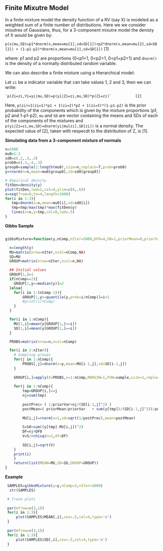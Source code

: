 
## Finite Mixutre Model

In a finite mixture model the density function of a RV (say X) is modeled as a weighted sum of a finite number of distributions. Here we we consider mixutres of Gaussians, thus, for a 3-component mixutre model the denisty of X would be given by:


  `p(x|mu,SD)=p1*dnorm(x,mean=mu[1],sd=SD[1])+p2*dnorm(x,mean=mu[2],sd=SD[2]) + (1-p1-p2)*dnorm(x,mean=mu[1],sd=SD[1])`  [1]
     
where: p1 and p2 are proportions (0<p1<1, 0<p2<1, 0<p1+p2<1) and `dnorm()` is the density of a normally distributed random variable.

We can also describe a finite mixture using a Hierarchical model:

Let `zi` be a indicator variable that can take values 1, 2 and 3, then we can write:


	`p(Zi=zi,Yi=yi|mu,SD)=p(yi|Zi=zi,mu,SD)*p(Zi=zi)`			[2]
	
Here, `p(zi)=1(zi=1)*p1 + 1(zi=2)*p2 + 1(zi=3)*(1-p1-p2)` is the prior probability of the components which is given by the mixture proportions (p1, p2 and 1-p1-p2), `mu` and `SD` are vector containing the means and SDs of each of the components of the mixtures and `p(yi|Zi=zi,mu,SD)=dnorm(yi|mu[zi],SD[zi])` is a normal density. The expected value of [2], taken with respecdt to the distribution of Z, is [1]. 


**Simulating data from a 3-component mixture of normals**

```r
n=1000
mu0=1:3
sd0=c(.2,.3,.3)
prob0=c(.3,.4,.3)
group0=sample(1:length(mu0),size=n,replace=T,prob=prob0)
y=rnorm(n=n,mean=mu0[group0],sd=sd0[group0])

# Empirical density
fitDen=density(y)
plot(fitDen,lwd=2,col=4,ylim=c(0,.6))
x=seq(from=0,to=4,length=1000)
for(i in 1:3){
   tmp=dnorm(x=x,mean=mu0[i],sd=sd0[i])
   tmp=tmp/max(tmp)*max(fitDen$y)
   lines(x=x,y=tmp,col=8,lwd=.5)
}


```

**Gibbs Sample**

```r

gibbsMixture=function(y,nComp,nIter=5000,DF0=4,S0=1,priorMean=0,priorVar=1e5){

  n=length(y)
  MU=matrix(nrow=nIter,ncol=nComp,NA)
  SD=MU
  GROUP=matrix(nrow=nIter,ncol=n,NA)

  ## Initial values
  GROUP[1,]=1
  if(nComp==2){
	GROUP[1,y>=median(y)]=2
  }else{
	for(i in 1:(nComp-1)){
		GROUP[1,y>=quantile(y,prob=i/nComp)]=i+1
		#print(i/nComp)
	}
  }

  for(i in 1:nComp){
	MU[1,i]=mean(y[GROUP[1,]==i])
	SD[1,i]=mean(y[GROUP[1,]==i])
  }	

  PROBS=matrix(nrow=n,ncol=nComp)

  for(i in 2:nIter){
	# Sampling groups
	for(j in 1:nComp){
		PROBS[,j]=dnorm(x=y,mean=MU[i-1,j],sd=SD[i-1,j])
	}
	
	GROUP[i,]=apply(X=PROBS,x=1:nComp,MARGIN=1,FUN=sample,size=1,replace=F)
	
	for(j in 1:nComp){
		tmp=GROUP[i,]==j
		nj=sum(tmp)
		
		postPrec= ( 1/priorVar+nj/(SD[i-1,j]^2) )
		postMean=( priorMean/priorVar   + sum(y[tmp])/(SD[i-1,j]^2))/postPrec
		
		MU[i,j]=rnorm(n=1,sd=sqrt(1/postPrec),mean=postMean)
		
		S=S0+sum((y[tmp]-MU[i,j])^2)
		DF=nj+DF0
		V=S/rchisq(n=1,df=DF)
		
		SD[i,j]=sqrt(V)
	}
	print(i)
    }
	return(list(MEAN=MU,SD=SD,GROUP=GROUP))
}
```

**Example**

```r
 SAMPLES=gibbsMixture(y=y,nComp=3,nIter=1000)
  str(SAMPLES)

 # Trace plots
 
 par(mfrow=c(3,1))
 for(i in 1:3){
	 plot(SAMPLES$MEAN[,i],cex=.5,col=4,type='o')
 }
 
 par(mfrow=c(3,1))
 for(i in 1:3){
	 plot(SAMPLES$SD[,i],cex=.5,col=4,type='o')
 }
 

```
